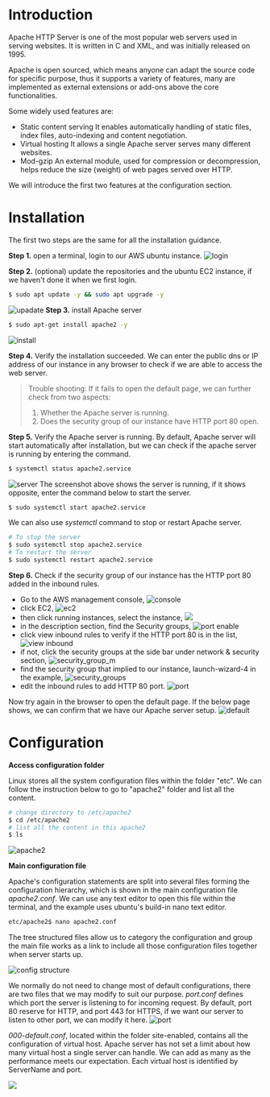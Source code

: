 # Introduction
Apache HTTP Server is one of the most popular web servers used in serving websites. It is written in C and XML, and was initially released on 1995.

Apache is open sourced, which means anyone can adapt the source code for specific purpose, thus it supports a variety of features, many are implemented as external extensions or add-ons above the core functionalities.

Some widely used features are:
- Static content serving
It enables automatically handling of static files, index files, auto-indexing and content negotiation.  
- Virtual hosting
It allows a single Apache server serves many different websites.
- Mod-gzip
An external module, used for compression or decompression, helps reduce the size (weight) of web pages served over HTTP.

We will introduce the first two features at the configuration section.

# Installation
The first two steps are the same for all the installation guidance.

**Step 1.** open a terminal, login to our AWS ubuntu instance.
![login](../../assets/images/login.png)

**Step 2.** (optional) update the repositories and the ubuntu EC2 instance, if we haven't done it when we first login.
```bash
$ sudo apt update -y && sudo apt upgrade -y
```
![upadate](../../assets/images/update.png)
**Step 3.** install Apache server
```bash
$ sudo apt-get install apache2 -y
```
![install](../../assets/images/install.png)

**Step 4.** Verify the installation succeeded.
We can enter the public dns or IP address of our instance in any browser to check if we are able to access the web server.

> Trouble shooting:
If it fails to open the default page, we can further check from two aspects:
>1. Whether the Apache server is running.
>2. Does the security group of our instance have HTTP port 80 open.
  
**Step 5.** Verify the Apache server is running.
By default, Apache server will start automatically after installation, but we can check if the apache server is running by entering the command. 
```bash
$ systemctl status apache2.service
```
![server](../../assets/images/server.png)
The screenshot above shows the server is running, if it shows opposite, enter the command below to start the server.
```bash
$ sudo systemctl start apache2.service
```
We can also use *systemctl* command to stop or restart Apache server.
```bash
# To stop the server
$ sudo systemctl stop apache2.service
# To restart the server
$ sudo systemctl restart apache2.service
```

**Step 6.** Check if the security group of our instance has the HTTP port 80 added in the inbound rules.
- Go to the AWS management console, 
![console](../../assets/images/console.png)
- click EC2, 
![ec2](../../assets/images/instance.png)
- then click running instances, select the instance,
![](../../assets/images/running_instance.png)
- in the description section, find the Security groups, 
![port enable](../../assets/images/security-groups1.png)
- click view inbound rules to verify if the HTTP port 80 is in the list,
![view inbound](../../assets/images/security-groups2.png)
- if not, click the security groups at the side bar under network & security section,
![security_group_m](../../assets/images/security_group_m.png)
- find the security group that implied to our instance, launch-wizard-4 in the example,
![security_groups](../../assets/images/security_group.png) 
- edit the inbound rules to add HTTP 80 port.
![port](../../assets/images/inbound.png)

Now try again in the browser to open the default page. If the below page shows, we can confirm that we have our Apache server setup.
![default](../../assets/images/default-page.png)

# Configuration

**Access configuration folder**

Linux stores all the system configuration files within the folder "etc". We can follow the instruction below to go to "apache2" folder and list all the content.  
```bash
# change directory to /etc/apache2
$ cd /etc/apache2
# list all the content in this apache2
$ ls
```
![apache2](../../assets/images/apache_folder.png)

**Main configuration file**

Apache's configuration statements are split into several files forming the configuration hierarchy, which is shown in the main configuration file *apache2.conf*. We can use any text editor to open this file within the terminal, and the example uses ubuntu's build-in nano text editor. 
```bash
etc/apache2$ nano apache2.conf 
```

The tree structured files allow us to category the configuration and group the main file works as a link to include all those configuration files together when server starts up. 

![config structure](../../assets/images/apache_config_tree.png)

We normally do not need to change most of default configurations, there are two files that we may modify to suit our purpose.
*port.conf* defines which port the server is listening to for incoming request.
By default, port 80 reserve for HTTP, and port 443 for HTTPS, if we want our server to listen to other port, we can modify it here.
![port](../../assets/images/port.png)

*000-default.conf*, located within the folder site-enabled, contains all the configuration of virtual host. Apache server has not set a limit about how many virtual host a single server can handle. 
We can add as many as the performance meets our expectation. Each virtual host is identified by ServerName and port.

![](../../assets/images/virtual_host.png)